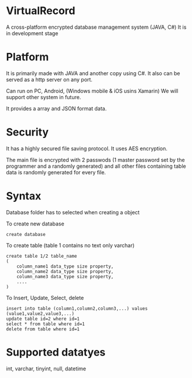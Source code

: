 # VirtualRecord
A cross-platform encrypted database management system (JAVA, C#)
It is in development stage

# Platform
It is primarily made with JAVA and another copy using C#. It also can be served as a http server on any port.

Can run on PC, Android, (Windows mobile & iOS usins Xamarin)
We will support other system in future.

It provides a array and JSON format data.

# Security
It has a highly secured file saving protocol. It uses AES encryption.

The main file is encrypted with 2 passwods (1 master password set by the programmer and a randomly generated) and all other files containing table data is randomly generated for every file.

# Syntax
Database folder has to selected when creating a object

To create new database
```
create database
```
To create table (table 1 contains no text only varchar)
```
create table 1/2 table_name
(
	column_name1 data_type size property,
	column_name2 data_type size property,
	column_name3 data_type size property,
	....
)
```
To Insert, Update, Select, delete
```
insert into table (column1,column2,column3,...) values (value1,value2,value3,...)
update table id=2 where id=1
select * from table where id=1
delete from table where id=1
```

# Supported datatyes

int, varchar, tinyint, null, datetime
